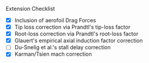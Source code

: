 Extension Checklist

- [x] Inclusion of aerofoil Drag Forces
- [x] Tip loss correction via Prandtl's tip-loss factor
- [x] Root-loss correction via Prandtl's root-loss factor
- [x] Glauert's empirical axial induction factor correction
- [ ] Du-Snelig et al.'s stall delay correction 
- [x] Karman/Tsien mach correction
